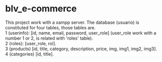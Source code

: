 # blv_e-commerce
This project work with a xampp server.
The database (usuario) is constituted for four tables, those tables are.  
1 (userinfo): [id, name, email, password, user_role] (user_role work with a number 1 or 2, is related with 'roles' table).  
2 (roles): [user_role, rol].  
3 (products) [id, title, category, description, price, img, img1, img2, img3].  
4 (categories) [id, title].
 
